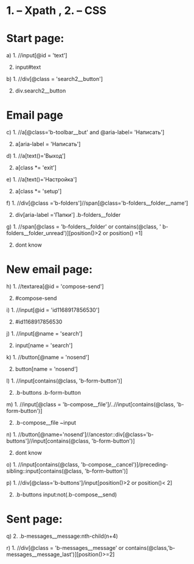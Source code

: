 # 1.	– Xpath , 2. – CSS

# Start page:

a) 1. //input[@id = 'text']

   2. input#text

b) 1. //div[@class = 'search2__button']

   2. div.search2__button

# Email page

c) 1. //a[@class='b-toolbar__but' and @aria-label= 'Написать'] 
   
   2. a[aria-label = 'Написать']

d) 1. //a[text()='Выход'] 

   2. a[class *= 'exit']

e) 1. //a[text()='Настройка'] 
   
   2. a[class *= 'setup']

f) 1. //div[@class ='b-folders']//span[@class='b-folders__folder__name'] 

   2. div[aria-label ='Папки'] .b-folders__folder

g) 1. //span[@class = 'b-folders__folder' or contains(@class, ' b-folders__folder_unread')][position()>2 or position() =1]
  
   2. dont know 
   
# New email page:

h) 1. //textarea[@id = 'compose-send']  
   
   2. #compose-send

i) 1. //input[@id = 'id1168917856530'] 
   
   2. #id1168917856530

j) 1. //input[@name = 'search'] 
   
   2. input[name = 'search']

k) 1. //button[@name = 'nosend'] 
   
   2. button[name = 'nosend']

l) 1. //input[contains(@class, 'b-form-button')] 
   
   2. .b-buttons .b-form-button

m) 1. //input[@class = 'b-compose__file']/..//input[contains(@class, 'b-form-button')] 
   
   2. .b-compose__file ~input

n) 1. //button[@name='nosend']//ancestor::div[@class='b-buttons']//input[contains(@class, 'b-form-button')]
   
   2. dont know 

o) 1. //input[contains(@class, 'b-compose__cancel')]/preceding-sibling::input[contains(@class, 'b-form-button')]

p) 1. //div[@class='b-buttons']/input[position()>2 or position()< 2] 
   
   2. .b-buttons input:not(.b-compose__send)

# Sent page:

q) 2. .b-messages__message:nth-child(n+4)

r) 1. //div[@class = 'b-messages__message' or contains(@class,'b-messages__message_last')][position()>=2]
